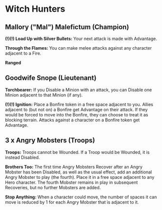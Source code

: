# Witch Hunters
## Mallory ("Mal") Malefictum (Champion)

**(!)(!) Load Up with Silver Bullets:** Your next attack is made with Advantage. 

**Through the Flames:** You can make melee attacks against any character adjacent to a Fire.  

**Ranged**

## Goodwife Snope (Lieutenant)

**Torchbearer:** If you Disable a Minion with an attack, you can Disable one Minion adjacent to that Minion (if any). 

**(!)(!) Ignition:** Place a Bonfire token in a free space adjacent to you. Allies adjacent to (but not on) a Bonfire get Advantage on their attack. If they would be forced to move into the Bonfire, they can choose to treat it as blocking terrain. Attacks against a character on a Bonfire token get Advantage.   

## 3 x Angry Mobsters (Troops)
**Troops:** Troops cannot be Wounded. If a Troop would be Wounded, it is instead Disabled.

**Brothers Too:** The first time Angry Mobsters Recover after an Angry Mobster has been Disabled, as well as the usual effect, add an additional Angry Mobster to play (the fourth). Place it in a free space adjacent to any Hero character. The fourth Mobster remains in play in subsequent Recoveries, but no further Mobsters are added.

**Stop Anything:** When a character could move, the number of spaces it can move is reduced by 1 for each Angry Mobster that is adjacent to it.  